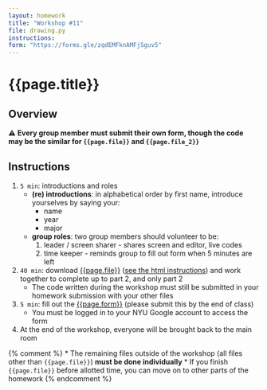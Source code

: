 ```yaml
---
layout: homework
title: "Workshop #11"
file: drawing.py 
instructions:
form: "https://forms.gle/zqdEMFknAMFjSguv5"
---   
```


# {{page.title}}

## Overview

⚠️ __Every group member must submit their own form, though the code may be the similar for `{{page.file}}` and `{{page.file_2}}`__ 

## Instructions

1. `5 min`: introductions and roles
	* __(re) introductions__: in alphabetical order by first name, introduce yourselves by saying your:
		* name
		* year
		* major
	* __group roles__: two group members should volunteer to be:
		1. leader / screen sharer - shares screen and editor, live codes 
		2. time keeper - reminds group to fill out form when 5 minutes are left
2. `40 min`: download [{{page.file}}]({{page.file}})  ([see the html instructions](drawing.html)) and work together to complete up to part 2, and only part 2
	* The code written during the workshop must still be submitted in your homework submission with your other files
3. `5 min`: fill out the [{{page.form}}]({{page.form}}) (please submit this by the end of class)
	* You must be logged in to your NYU Google account to access the form
4. At the end of the workshop, everyone will be brought back to the main room

{% comment %}
	* The remaining files outside of the workshop (all files other than `{{page.file}}`) __must be done individually__
	* If you finish `{{page.file}}` before allotted time, you can move on to other parts of the homework 
{% endcomment %}
<br>
<br>
<br>
<br>
<br>
<br>







